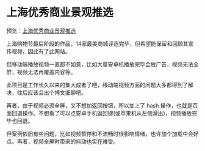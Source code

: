 # 上海优秀商业景观推选

预览：[上海优秀商业景观推选](https://forever-z-133.github.io/small-works/1/sw-building-0118/)

上海购物节最后阶段的作品，14家最美商城评选完毕，但希望能保留和回顾其宣传视频，因此有了此网站。

但移动端播放视频一直都不如意，比如大量安卓机播放完毕会放广告，视频无法全屏，视频无法再覆盖内容等。

此项目是工作长久以来的集大成者了吧，移动端视频方面的问题大多都得到了解决，往后应该会出个博文细聊吧。

再者，由于视频必须全屏，又不想加返回按钮，所以加上了 hash 操作，也就是页面回退操作。不想看了可以点安卓手机返回键(或苹果机从左侧滑出)，视频播放完毕也回退。

但案例依旧有些问题，比如视频暂停和不流畅时很影响情绪，也许加个加载中会好点。再者，视频全屏时带来的抖动也实在难受。